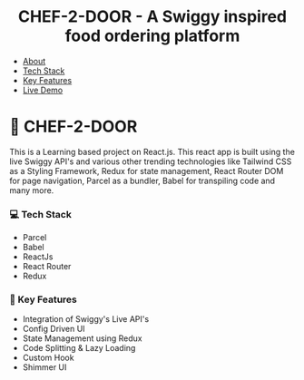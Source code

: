 <div align="center" id="#readme-top">
  <h1><b>CHEF-2-DOOR - A Swiggy inspired food ordering platform</b></h3>
</div>

<!-- TABLE OF CONTENTS -->

- [About](#about)
- [Tech Stack](#tech-stack)
- [Key Features](#key-features)
- [Live Demo](#live-demo)

<!-- PROJECT DESCRIPTION -->

# 🥘 CHEF-2-DOOR <a name="about"></a>

This is a Learning based project on React.js. This react app is built using the live Swiggy API's and various other trending technologies like Tailwind CSS as a Styling Framework, Redux for state management, React Router DOM for page navigation, Parcel as a bundler, Babel for transpiling code and many more.

### 💻 Tech Stack <a name="tech-stack"></a>

- Parcel
- Babel
- ReactJs
- React Router
- Redux

<!-- Features -->

### 🧿 Key Features <a name="key-features"></a>

- Integration of Swiggy's Live API's
- Config Driven UI
- State Management using Redux
- Code Splitting & Lazy Loading
- Custom Hook
- Shimmer UI

